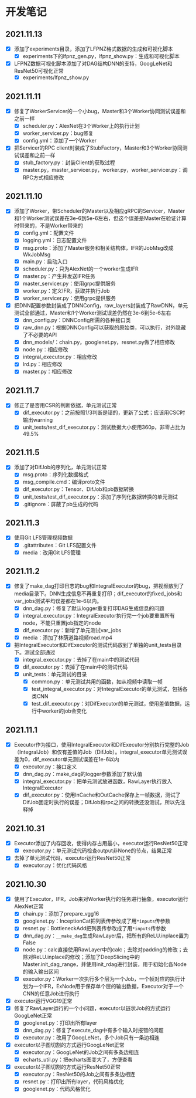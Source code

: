 # 开发笔记

## 2021.11.13

- [x] 添加了experiments目录，添加了LFPNZ格式数据的生成和可视化脚本
  - [x] experiments下的lfpnz_gen.py，lfpnz_show.py：生成和可视化脚本

- [x] LFPNZ数据可视化脚本添加了对DAG结构DNN的支持，GoogLeNet和ResNet50可视化正常
  - [x] experiments/lfpnz_show.py

## 2021.11.11

- [x] 修复了WorkerServicer的一个小bug，Master和3个Worker协同测试误差和之前一样
  - [x] scheduler.py：AlexNet在3个Worker上的执行计划
  - [x] worker_servicer.py：bug修复
  - [x] config.yml：添加了一个Worker
- [x] 把Servicer的RPC client封装成了StubFactory，Master和3个Worker协同测试误差和之前一样
  - [x] stub_factory.py：封装Client的获取过程
  - [x] master.py，master_servicer.py，worker.py，worker_servicer.py：调RPC方式相应修改

## 2021.11.10

- [x] 添加了Worker，带Scheduler的Master以及相应gRPC的Servicer，Master和1个Worker测试误差在3e-6到5e-6左右，但这个误差是Master在验证计算时带来的，不是Worker带来的
  - [x] config.yml：配置文件
  - [x] logging.yml：日志配置文件
  - [x] msg.proto：添加了Master服务和相关结构体，IFR的JobMsg改成WkJobMsg
  - [x] main.py：启动入口
  - [x] scheduler.py：只为AlexNet的一个worker生成IFR
  - [x] master.py：产生并发送IFR任务
  - [x] master_servicer.py：使用grpc提供服务
  - [x] worker.py：定义IFR，获取并执行Job
  - [x] worker_servicer.py：使用grpc提供服务

- [x] 把DNN配置参数封装成了DNNConfig，raw_layers封装成了RawDNN，单元测试全部通过，Master和1个Worker测试误差仍然在3e-6到5e-6左右
  - [x] dnn_config.py：DNNConfig所需的各种接口类
  - [x] raw_dnn.py：根据DNNConfig可以获取的原始类，可以执行，对外隐藏了不必要的API
  - [x] dnn_models/：chain.py，googlenet.py，resnet.py做了相应修改
  - [x] node.py：相应修改
  - [x] integral_executor.py：相应修改
  - [x] lrd.py：相应修改
  - [x] master.py：相应修改

## 2021.11.7

- [x] 修正了是否用CSR的判断依据，单元测试正常
  - [x] dif_executor.py：之前按照1/3判断是错的，更新了公式；应该用CSC时输出warning
  - [x] unit_tests/test_dif_executor.py：测试数据大小使用360p，非零占比为49.5%

## 2021.11.5

- [x] 添加了对DifJob的序列化，单元测试正常
  - [x] msg.proto：序列化数据格式
  - [x] msg_compile.cmd：编译proto文件
  - [x] dif_executor.py：Tensor、DifJob和pb数据转换
  - [x] unit_tests/test_dif_executor.py：添加了序列化数据转换的单元测试
  - [x] .gitignore：屏蔽了pb生成的代码

## 2021.11.3

- [x] 使用Git LFS管理视频数据
  - [x] .gitattributes：Git LFS配置文件
  - [x] media：改用Git LFS管理

## 2021.11.2

- [x] 修复了make_dag打印日志的bug和IntegralExecutor的bug，把视频放到了media目录下。DNN生成信息不再重复打印；dif_executor的fixed_jobs和var_jobs测试平均误差都在1e-6以内。
  - [x] dnn_dag.py：修复了默认logger重复打印DAG生成信息的问题
  - [x] integral_executor.py：IntegralExecutor执行完一个job要重置所有node，不能只重置job指定的node
  - [x] dif_executor.py：新增了单元测试var_jobs
  - [x] media：添加了林荫道路视频road.mp4

- [x] 把IntegralExecutor和DifExecutor的测试代码放到了单独的unit_tests目录下。测试全部通过
  - [x] integral_executor.py：去掉了在main中的测试代码
  - [x] dif_executor.py：去掉了在main中的测试代码
  - [x] unit_tests：单元测试的目录
    - [x] common.py：单元测试共用的函数，如从视频中读取一帧
    - [x] test_integral_executor.py：对IntegralExecutor的单元测试，包括各类CNN
    - [x] test_dif_executor.py：对DifExecutor的单元测试，使用差值数据，运行中worker的job会变化

## 2021.11.1

- [x] Executor作为接口，使用IntegralExecutor和DifExecutor分别执行完整的Job（IntegralJob）和仅有差值的Job（DifJob）。integral_executor单元测试误差为0，dif_executor单元测试误差在1e-6以内
  - [x] executor.py：接口定义
  - [x] dnn_dag.py：make_dag的logger参数添加了默认值
  - [x] integral_executor.py：把单元测试放进函数，RawLayer执行放入IntegralExecutor
  - [x] dif_executor.py：使用InCache和OutCache保存上一帧数据，测试了DifJob固定时执行的误差；DifJob和rpc之间的转换还没测试，所以先注释掉

## 2021.10.31

- [x] Executor添加了内存回收，使得内存占用最小，executor运行ResNet50正常
  - [x] executor.py：单元测试代码检查output非None的节点，结果正常
- [x] 去掉了单元测试代码，executor运行ResNet50正常
  - [x] executor.py：优化代码风格

## 2021.10.30

- [x] 使用了Executor，IFR，Job来对Worker执行的任务进行抽象，executor运行AlexNet正常
  - [x] chain.py：添加了prepare_vgg16
  - [x] googlenet.py：InceptionCat把列表传参改成了用`*inputs`传参数
  - [x] resnet.py：BottleneckAdd把列表传参改成了用`*inputs`传参数
  - [x] dnn_dag.py：`__make_dag`生成RawLayer后，把所有的ReLU.inplace置为False
  - [x] node.py：calc直接使用RawLayer中的calc；去除对padding的修改；去除对ReLU.inplace的修改；添加了DeepSlicing中的Master.init_dag_range，并使用init_rdag进行封装，用于初始化各Node的输入输出区间
  - [x] executor.py：Worker一次执行多个层为一个Job，一个帧对应的执行计划为一个IFR，ExNode用于保存单个层的输出数据，Executor对于一个CNN的任意Job进行执行

- [x] executor运行VGG19正常
- [x] 修复了RawLayer运行的一个小问题，executor以链状Job的方式运行GoogLeNet正常
  - [x] googlenet.py：打印出所有layer
  - [x] dnn_dag.py：修复了execute_dag中有多个输入时报错的问题
  - [x] executor.py：改用了GoogLeNet，多个Job只有一条边相连
- [x] executor以子图切割的方式运行GoogLeNet正常
  - [x] executor.py：GoogLeNet的Job之间有多条边相连
  - [x] echarts_util.py：把echarts图变大了，方便查看
- [x] executor以子图切割的方式运行ResNet50正常
  - [x] executor.py：ResNet50的Job之间有多条边相连
  - [x] resnet.py：打印出所有layer，代码风格优化
  - [x] googlenet.py：代码风格优化